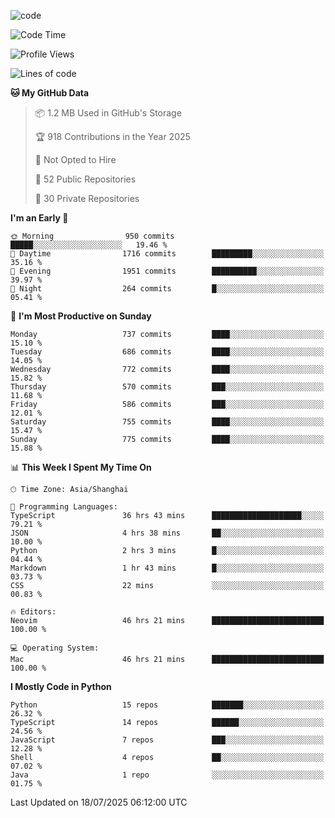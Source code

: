 
<!--
**liuyaanng/liuyaanng** is a ✨ _special_ ✨ repository because its `README.md` (this file) appears on your GitHub profile.

Here are some ideas to get you started:

- 🔭 I’m currently working on ...
- 🌱 I’m currently learning ...
- 👯 I’m looking to collaborate on ...
- 🤔 I’m looking for help with ...
- 💬 Ask me about ...
- 📫 How to reach me: ...
- 😄 Pronouns: ...
- ⚡ Fun fact: ...
-->


![code](https://cdn.jsdelivr.net/gh/liuyaanng/liuyaanng@1.0/code.gif) 

<!--START_SECTION:waka-->
![Code Time](http://img.shields.io/badge/Code%20Time-1%2C684%20hrs%2048%20mins-blue)

![Profile Views](http://img.shields.io/badge/Profile%20Views-0-blue)

![Lines of code](https://img.shields.io/badge/From%20Hello%20World%20I%27ve%20Written-26.1%20million%20lines%20of%20code-blue)

**🐱 My GitHub Data** 

> 📦 1.2 MB Used in GitHub's Storage 
 > 
> 🏆 918 Contributions in the Year 2025
 > 
> 🚫 Not Opted to Hire
 > 
> 📜 52 Public Repositories 
 > 
> 🔑 30 Private Repositories 
 > 
**I'm an Early 🐤** 

```text
🌞 Morning                950 commits         █████░░░░░░░░░░░░░░░░░░░░   19.46 % 
🌆 Daytime                1716 commits        █████████░░░░░░░░░░░░░░░░   35.16 % 
🌃 Evening                1951 commits        ██████████░░░░░░░░░░░░░░░   39.97 % 
🌙 Night                  264 commits         █░░░░░░░░░░░░░░░░░░░░░░░░   05.41 % 
```
📅 **I'm Most Productive on Sunday** 

```text
Monday                   737 commits         ████░░░░░░░░░░░░░░░░░░░░░   15.10 % 
Tuesday                  686 commits         ████░░░░░░░░░░░░░░░░░░░░░   14.05 % 
Wednesday                772 commits         ████░░░░░░░░░░░░░░░░░░░░░   15.82 % 
Thursday                 570 commits         ███░░░░░░░░░░░░░░░░░░░░░░   11.68 % 
Friday                   586 commits         ███░░░░░░░░░░░░░░░░░░░░░░   12.01 % 
Saturday                 755 commits         ████░░░░░░░░░░░░░░░░░░░░░   15.47 % 
Sunday                   775 commits         ████░░░░░░░░░░░░░░░░░░░░░   15.88 % 
```


📊 **This Week I Spent My Time On** 

```text
🕑︎ Time Zone: Asia/Shanghai

💬 Programming Languages: 
TypeScript               36 hrs 43 mins      ████████████████████░░░░░   79.21 % 
JSON                     4 hrs 38 mins       ██░░░░░░░░░░░░░░░░░░░░░░░   10.00 % 
Python                   2 hrs 3 mins        █░░░░░░░░░░░░░░░░░░░░░░░░   04.44 % 
Markdown                 1 hr 43 mins        █░░░░░░░░░░░░░░░░░░░░░░░░   03.73 % 
CSS                      22 mins             ░░░░░░░░░░░░░░░░░░░░░░░░░   00.83 % 

🔥 Editors: 
Neovim                   46 hrs 21 mins      █████████████████████████   100.00 % 

💻 Operating System: 
Mac                      46 hrs 21 mins      █████████████████████████   100.00 % 
```

**I Mostly Code in Python** 

```text
Python                   15 repos            ███████░░░░░░░░░░░░░░░░░░   26.32 % 
TypeScript               14 repos            ██████░░░░░░░░░░░░░░░░░░░   24.56 % 
JavaScript               7 repos             ███░░░░░░░░░░░░░░░░░░░░░░   12.28 % 
Shell                    4 repos             ██░░░░░░░░░░░░░░░░░░░░░░░   07.02 % 
Java                     1 repo              ░░░░░░░░░░░░░░░░░░░░░░░░░   01.75 % 
```




 Last Updated on 18/07/2025 06:12:00 UTC
<!--END_SECTION:waka-->
